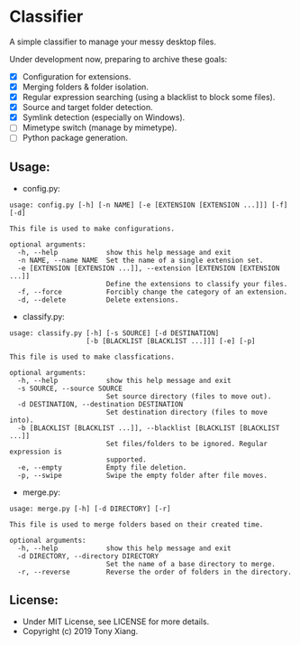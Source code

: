 # Classifier
A simple classifier to manage your messy desktop files.

Under development now, preparing to archive these goals:

- [x] Configuration for extensions.
- [x] Merging folders & folder isolation.
- [x] Regular expression searching (using a blacklist to block some files).
- [x] Source and target folder detection.
- [x] Symlink detection (especially on Windows).
- [ ] Mimetype switch (manage by mimetype).
- [ ] Python package generation.

## Usage:
* config.py:
```
usage: config.py [-h] [-n NAME] [-e [EXTENSION [EXTENSION ...]]] [-f] [-d]

This file is used to make configurations.

optional arguments:
  -h, --help            show this help message and exit
  -n NAME, --name NAME  Set the name of a single extension set.
  -e [EXTENSION [EXTENSION ...]], --extension [EXTENSION [EXTENSION ...]]
                        Define the extensions to classify your files.
  -f, --force           Forcibly change the category of an extension.
  -d, --delete          Delete extensions.
```

* classify.py:
```
usage: classify.py [-h] [-s SOURCE] [-d DESTINATION]
                   [-b [BLACKLIST [BLACKLIST ...]]] [-e] [-p]

This file is used to make classfications.

optional arguments:
  -h, --help            show this help message and exit
  -s SOURCE, --source SOURCE
                        Set source directory (files to move out).
  -d DESTINATION, --destination DESTINATION
                        Set destination directory (files to move into).
  -b [BLACKLIST [BLACKLIST ...]], --blacklist [BLACKLIST [BLACKLIST ...]]
                        Set files/folders to be ignored. Regular expression is
                        supported.
  -e, --empty           Empty file deletion.
  -p, --swipe           Swipe the empty folder after file moves.
```

* merge.py:
```
usage: merge.py [-h] [-d DIRECTORY] [-r]

This file is used to merge folders based on their created time.

optional arguments:
  -h, --help            show this help message and exit
  -d DIRECTORY, --directory DIRECTORY
                        Set the name of a base directory to merge.
  -r, --reverse         Reverse the order of folders in the directory.
```

## License:
* Under MIT License, see LICENSE for more details.
* Copyright (c) 2019 Tony Xiang.
